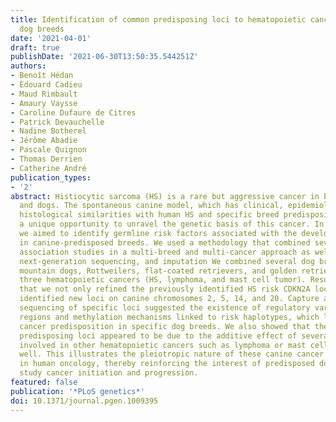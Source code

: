 ```yaml
---
title: Identification of common predisposing loci to hematopoietic cancers in four
  dog breeds
date: '2021-04-01'
draft: true
publishDate: '2021-06-30T13:50:35.544251Z'
authors:
- Benoît Hédan
- Édouard Cadieu
- Maud Rimbault
- Amaury Vaysse
- Caroline Dufaure de Citres
- Patrick Devauchelle
- Nadine Botherel
- Jérôme Abadie
- Pascale Quignon
- Thomas Derrien
- Catherine André
publication_types:
- '2'
abstract: Histiocytic sarcoma (HS) is a rare but aggressive cancer in both humans
  and dogs. The spontaneous canine model, which has clinical, epidemiological, and
  histological similarities with human HS and specific breed predispositions, provides
  a unique opportunity to unravel the genetic basis of this cancer. In this study,
  we aimed to identify germline risk factors associated with the development of HS
  in canine-predisposed breeds. We used a methodology that combined several genome-wide
  association studies in a multi-breed and multi-cancer approach as well as targeted
  next-generation sequencing, and imputation We combined several dog breeds (Bernese
  mountain dogs, Rottweilers, flat-coated retrievers, and golden retrievers), and
  three hematopoietic cancers (HS, lymphoma, and mast cell tumor). Results showed
  that we not only refined the previously identified HS risk CDKN2A locus, but also
  identified new loci on canine chromosomes 2, 5, 14, and 20. Capture and targeted
  sequencing of specific loci suggested the existence of regulatory variants in non-coding
  regions and methylation mechanisms linked to risk haplotypes, which lead to strong
  cancer predisposition in specific dog breeds. We also showed that these canine cancer
  predisposing loci appeared to be due to the additive effect of several risk haplotypes
  involved in other hematopoietic cancers such as lymphoma or mast cell tumors as
  well. This illustrates the pleiotropic nature of these canine cancer loci as observed
  in human oncology, thereby reinforcing the interest of predisposed dog breeds to
  study cancer initiation and progression.
featured: false
publication: '*PLoS genetics*'
doi: 10.1371/journal.pgen.1009395
---
```


